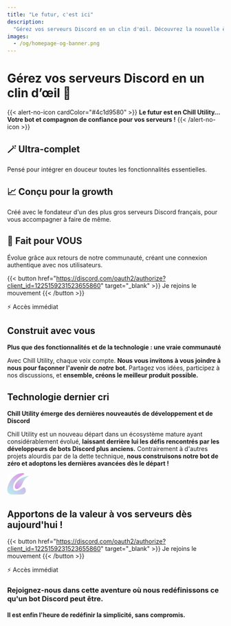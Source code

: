 ```yaml
---
title: "Le futur, c'est ici"
description:
  "Gérez vos serveurs Discord en un clin d'œil. Découvrez la nouvelle ère de la gestion de communauté avec Chill Utility ! 🚀"
images:
  - /og/homepage-og-banner.png
---
```


# Gérez vos serveurs Discord en un clin d’œil 🚀

<div class="homepage-head-box text-lg backdrop-blur justify-center">

  {{< alert-no-icon cardColor="#4c1d9580" >}}
  **Le futur est en Chill Utility…**  
  **Votre bot et compagnon de confiance pour vos serveurs !**
  {{< /alert-no-icon >}}

</div>

<div class="homepage-head-section-boxes-wrapper w-full grid gap-4 md:grid-cols-3">
  <article
    class="min-w-full min-h-full border-neutral-200 dark:border-neutral-700 border-2 rounded overflow-hidden shadow-lg relative backdrop-blur px-6 py-4 text-left">
    <h2
      class="homepage-head-section-box-title font-bold text-xl text-neutral-800 decoration-primary-500 dark:text-neutral">
      🪄 Ultra-complet
    </h2>
    <p class="homepage-head-section-box-desc py-1 prose dark:prose-invert">
      Pensé pour intégrer en douceur toutes les fonctionnalités essentielles.
    </p>
  </article>
  <article
    class="min-w-full min-h-full border-neutral-200 dark:border-neutral-700 border-2 rounded overflow-hidden shadow-lg relative backdrop-blur px-6 py-4 text-left">
    <h2
      class="homepage-head-section-box-title font-bold text-xl text-neutral-800 decoration-primary-500 dark:text-neutral">
      📈 Conçu pour la growth
    </h2>
    <p class="homepage-head-section-box-desc py-1 prose dark:prose-invert">
      Créé avec le fondateur d'un des plus gros serveurs Discord français, pour vous accompagner à faire de même.
    </p>
  </article>
  <article
    class="min-w-full min-h-full border-neutral-200 dark:border-neutral-700 border-2 rounded overflow-hidden shadow-lg relative backdrop-blur px-6 py-4 text-left">
    <h2
      class="homepage-head-section-box-title font-bold text-xl text-neutral-800 decoration-primary-500 dark:text-neutral">
      🫵 Fait pour VOUS
    </h2>
    <p class="homepage-head-section-box-desc py-1 prose dark:prose-invert">
      Évolue grâce aux retours de notre communauté, créant une connexion authentique avec nos utilisateurs.
    </p>
  </article>
</div>

{{< button href="https://discord.com/oauth2/authorize?client_id=1225159231523655860" target="_blank" >}}
  Je rejoins le mouvement
{{< /button >}}
<p class="mt-2 text-sm">⚡ Accès immédiat</p>

<section id="big-ideas" class="homepage-big-ideas-section">
  <article class="text-center px-6 py-4 md:flex flex-wrap items-center min-w-full min-h-full border-neutral-200 dark:border-neutral-700 border-2 rounded overflow-hidden shadow-lg relative backdrop-blur big-idea-wrapper">
    <aside class="creative">
      <div class="creative-icon-wrapper">
        <i class="creative-icon fa-solid fa-comment-dots"></i>
      </div>
      <h2 class="m-0">Construit avec vous</h2>
    </aside>
    <div class="homepage-big-ideas-left-text-align flex-1 flex flex-col">
      <p class="big-idea-title"><strong>Plus que des fonctionnalités et de la technologie : une vraie communauté</strong></p>
      <p class="big-idea-desc">Avec Chill Utility, chaque voix compte. <strong>Nous vous invitons à vous joindre à nous pour façonner l'avenir de <i>notre</i> bot.</strong> Partagez vos idées, participez à nos discussions, et <strong>ensemble, créons le meilleur produit possible.</strong></p>
    </div>
  </article>

  <article class="big-idea-wrapper text-center px-6 py-4 md:flex flex-wrap items-center flip-flop-big-idea-article min-w-full min-h-full border-neutral-200 dark:border-neutral-700 border-2 rounded overflow-hidden shadow-lg relative backdrop-blur">
    <aside class="creative">
      <div class="creative-icon-wrapper">
        <i class="creative-icon fa-solid fa-microchip"></i>
      </div>
      <h2 class="m-0">Technologie dernier cri</h2>
    </aside>
    <div class="flex-1 homepage-big-ideas-left-text-align">
      <p class="big-idea-title"><strong>Chill Utility émerge des dernières nouveautés de développement et de Discord</strong></p>
      <p class="big-idea-desc">Chill Utility est un nouveau départ dans un écosystème mature ayant considérablement évolué, <strong>laissant derrière lui les défis rencontrés par les développeurs de bots Discord plus anciens.</strong> Contrairement à d'autres projets alourdis par de la dette technique, <strong>nous construisons notre bot de zéro et adoptons les dernières avancées dès le départ !</strong></p>
    </div>
  </article>
</section>

<section id="join-us" class="homepage-join-us-section">
  <img src="/img/logo.webp" width="50px" height="50px" class="my-0 mb-2 nozoom m-auto" alt="" aria-hidden="true" />
  <h2 class="mt-0">Apportons de la valeur à vos serveurs dès aujourd'hui !</h2>

  {{< button href="https://discord.com/oauth2/authorize?client_id=1225159231523655860" target="_blank" >}}
    Je rejoins le mouvement
  {{< /button >}}
  <p class="mt-2 mb-0 text-sm">⚡ Accès immédiat</p>

  <h3 class="homepage-last-cta-h3">Rejoignez-nous dans cette aventure où nous redéfinissons ce qu'un bot Discord peut être.</h3>
  <h4 class="mt-10px mb-0">Il est enfin l'heure de redéfinir la simplicité, sans compromis.</h4>
</section>

<script src="https://kit.fontawesome.com/575c2fb10a.js" crossorigin="anonymous"></script>
